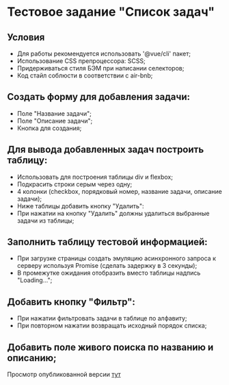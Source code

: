 # Тестовое задание "Список задач"

## Условия

- Для работы рекомендуется использовать '@vue/cli' пакет;
- Использование CSS препроцессора: SCSS;
- Придерживаться стиля БЭМ при написании селекторов;
- Код стайл соблюсти в соответствии с air-bnb;

## Создать форму для добавления задачи:
- Поле "Название задачи";
- Поле "Описание задачи";
- Кнопка для создания;

## Для вывода добавленных задач построить таблицу:
- Использовать для построения таблицы div и flexbox;
- Подкрасить строки серым через одну;
- 4 колонки (checkbox, порядковый номер, название задачи, описание задачи);
- Ниже таблицы добавить кнопку "Удалить":
- При нажатии на кнопку "Удалить" должны удалиться выбранные задачи из таблицы;

## Заполнить таблицу тестовой информацией:
- При загрузке страницы создать эмуляцию асинхронного запроса к серверу используя Promise (сделать задержку в 3 секунды);
- В промежутке ожидания отобразить вместо таблицы надпись "Loading...";

## Добавить кнопку "Фильтр":
- При нажатии фильтровать задачи в таблице по алфавиту;
- При повторном нажатии возвращать исходный порядок списка;

## Добавить поле живого поиска по названию и описанию;

Просмотр опубликованной версии [тут](https://berlik-gabdulin.github.io/my-awesome-to-do-list/)
